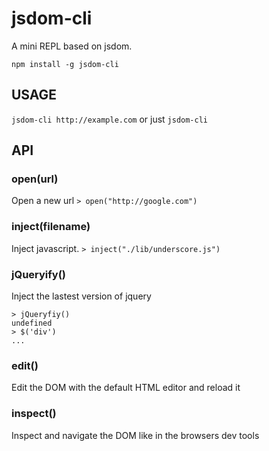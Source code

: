 jsdom-cli
=========

A mini REPL based on jsdom.

    npm install -g jsdom-cli

USAGE
-----

`jsdom-cli http://example.com` or just `jsdom-cli`

API
---

### open(url)

Open a new url `> open("http://google.com")`

### inject(filename)

Inject javascript. `> inject("./lib/underscore.js")`

### jQueryify()

Inject the lastest version of jquery

    > jQueryfiy()
    undefined
    > $('div')
    ...

### edit()

Edit the DOM with the default HTML editor and reload it

### inspect()

Inspect and navigate the DOM like in the browsers dev tools



